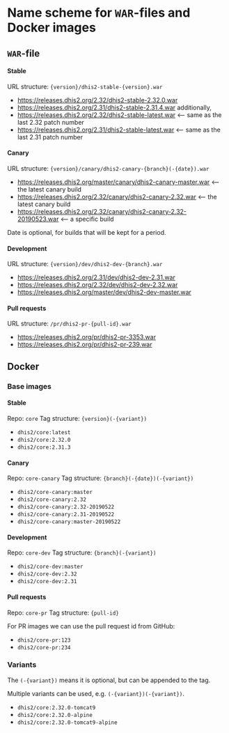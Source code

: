 # Name scheme for `WAR`-files and Docker images

## `WAR`-file

#### Stable

URL structure: `{version}/dhis2-stable-{version}.war`
                 
- https://releases.dhis2.org/2.32/dhis2-stable-2.32.0.war
- https://releases.dhis2.org/2.31/dhis2-stable-2.31.4.war
additionally,
- https://releases.dhis2.org/2.32/dhis2-stable-latest.war  <-- same as the last 2.32 patch number
- https://releases.dhis2.org/2.31/dhis2-stable-latest.war  <-- same as the last 2.31 patch number

#### Canary

URL structure: `{version}/canary/dhis2-canary-{branch}(-{date}).war`

- https://releases.dhis2.org/master/canary/dhis2-canary-master.war  <-- the latest canary build
- https://releases.dhis2.org/2.32/canary/dhis2-canary-2.32.war  <-- the latest canary build
- https://releases.dhis2.org/2.32/canary/dhis2-canary-2.32-20190523.war  <-- a specific build

Date is optional, for builds that will be kept for a period.

#### Development

URL structure: `{version}/dev/dhis2-dev-{branch}.war`

- https://releases.dhis2.org/2.31/dev/dhis2-dev-2.31.war
- https://releases.dhis2.org/2.32/dev/dhis2-dev-2.32.war
- https://releases.dhis2.org/master/dev/dhis2-dev-master.war

#### Pull requests

URL structure: `/pr/dhis2-pr-{pull-id}.war`

- https://releases.dhis2.org/pr/dhis2-pr-3353.war
- https://releases.dhis2.org/pr/dhis2-pr-239.war

## Docker

### Base images

#### Stable

Repo: `core`
Tag structure: `{version}(-{variant})`

- `dhis2/core:latest`
- `dhis2/core:2.32.0`
- `dhis2/core:2.31.3`

#### Canary

Repo: `core-canary`
Tag structure: `{branch}(-{date})(-{variant})`

- `dhis2/core-canary:master`
- `dhis2/core-canary:2.32`
- `dhis2/core-canary:2.32-20190522`
- `dhis2/core-canary:2.31-20190522`
- `dhis2/core-canary:master-20190522`

#### Development

Repo: `core-dev`
Tag structure: `{branch}(-{variant})`

- `dhis2/core-dev:master`
- `dhis2/core-dev:2.32`
- `dhis2/core-dev:2.31`

#### Pull requests

Repo: `core-pr`
Tag structure: `{pull-id}`

For PR images we can use the pull request id from GitHub:

- `dhis2/core-pr:123`
- `dhis2/core-pr:234`

### Variants

The `(-{variant})` means it is optional, but can be appended to the tag.

Multiple variants can be used, e.g. `(-{variant})(-{variant})`.

- `dhis2/core:2.32.0-tomcat9`
- `dhis2/core:2.32.0-alpine`
- `dhis2/core:2.32.0-tomcat9-alpine`
